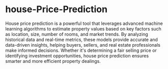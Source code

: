 # house-Price-Prediction

House price prediction is a powerful tool that leverages advanced machine learning algorithms to estimate property values based on key factors such as location, size, number of rooms, and market trends. By analyzing historical data and real-time metrics, these models provide accurate and data-driven insights, helping buyers, sellers, and real estate professionals make informed decisions. Whether it's determining a fair selling price or identifying investment opportunities, house price prediction ensures smarter and more efficient property dealings.
